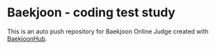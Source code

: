 # Baekjoon - coding test study
This is an auto push repository for Baekjoon Online Judge created with [BaekjoonHub](https://github.com/BaekjoonHub/BaekjoonHub).
